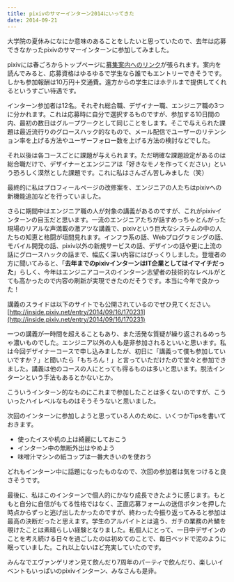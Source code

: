 ```yaml
---
title: pixivのサマーインターン2014にいってきた
date: 2014-09-21
---
```


大学院の夏休みになにか意味のあることをしたいと思っていたので、去年は応募できなかったpixivのサマーインターンに参加してみました。

pixivには春ごろからトップページに[募集案内へのリンク](http://recruit.pixiv.net/summer2014)が張られます。案内を読んでみると、応募資格はゆるゆるで学生なら誰でもエントリーできそうです。しかも参加報酬は10万円＋交通費。遠方からの学生にはホテルまで提供してくれるというすごい待遇です。

インターン参加者は12名。それぞれ総合職、デザイナー職、エンジニア職の3つに分かれます。これは応募時に自分で選択するものですが、参加する10日間の内、最初の数日はグループワークとして同じことをします。そこで与えられた課題は最近流行りのグロースハック的なもので、メール配信でユーザーのリテンション率を上げる方法やユーザーフォロー数を上げる方法の検討などでした。

それ以後は各コースごとに課題が与えられます。ただ明確な課題設定があるのは総合職だけで、デザイナーとエンジニアは「好きなモノを作ってください」という恐ろしく漠然とした課題です。これに私はさんざん苦しみました（笑）

最終的に私はプロフィールページの改修案を、エンジニアの人たちはpixivへの新機能追加などを行っていました。

さらに期間中はエンジニア職の人が対象の講義があるのですが、これがpixivインターンの目玉だと思います。一流のエンジニアたちが話すめっちゃとんがった現場のリアルな声満載の激アツな講義で、pixivという巨大なシステムの中の人たちの知恵と格闘が垣間見れます。インフラ系の話、Webプログラミングの話、モバイル開発の話、pixiv以外の新規サービスの話、デザインの話や更に上流の話にグロースハックの話まで、幅広く深い内容にはびっくりしました。登壇者の方に聞いてみると、「**去年までのpixivインターンはIT企業としてはイマイチだった**」らしく、今年はエンジニアコースのインターン志望者の技術的なレベルがとても高かったので内容の刷新が実現できたのだそうです。本当に今年で良かった！

講義のスライドは以下のサイトでも公開されているのでぜひ見てください。
[http://inside.pixiv.net/entry/2014/09/16/170231](http://inside.pixiv.net/entry/2014/09/16/170231)

一つの講義が一時間を超えることもあり、また活発な質疑が繰り返されるめっちゃ濃いものでした。エンジニア以外の人も是非参加されるといいと思います。私は今回デザイナーコースで申し込みましたが、初日に「講義って僕も参加していいですか？」と聞いたら「もちろん！」と言っていただけたので堂々と参加できました。講義は他のコースの人にとっても得るものは多いと思います。脱法インターンという手法もあるとかないとか。

こういうインターン的なものにこれまで参加したことは多くないのですが、こういったハイレベルなものはそうそうないと思いました。

次回のインターンに参加しようと思っている人のために、いくつかTipsを書いておきます。

- 使ったイスや机の上は綺麗にしておこう
- インターン中の無断外出はやめよう
- 味噌汁マシンの紙コップは一番大きいのを使おう

どれもインターン中に話題になったものなので、次回の参加者は気をつけると良さそうです。

最後に、私はこのインターンで個人的にかなり成長できたように感じます。もともと自分に自信がもてる性格ではなく、正直応募フォームの送信ボタンを押した時点からずっと逃げ出したかったのですが、終わった今振り返ってみると参加は最高の決断だったと思えます。学生のアルバイトとは違う、ガチの業務の片鱗を覗けたことは素晴らしい経験となりました。私個人にとって、一日中デザインのことを考え続ける日々を過ごしたのは初めてのことで、毎日ベッドで泥のように眠っていました。これ以上ないほど充実していたのです。

みんなでエヴァンゲリオン見て飲んだり7周年のパーティで飲んだり、楽しいイベントもいっぱいのpixivインターン、みなさんも是非。
